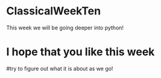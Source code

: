 # ClassicalWeekTen
This week we will be going deeper into python!
# I hope that you like this week 
#try to figure out what it is about as we go!

